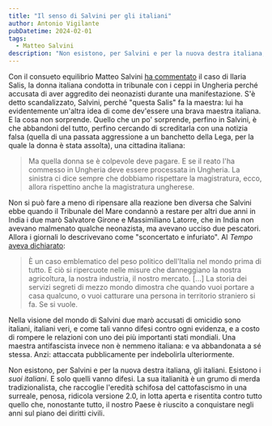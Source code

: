 ```yaml
---
title: "Il senso di Salvini per gli italiani"
author: Antonio Vigilante
pubDatetime: 2024-02-01
tags: 
  - Matteo Salvini
description: "Non esistono, per Salvini e per la nuova destra italiana, gli italiani. Esistono i suoi italiani." 
---
```


Con il consueto equilibrio Matteo Salvini [ha commentato](https://corporate.ansa.it/sito/notizie/politica/2024/01/31/salvini-assurdo-che-salis-faccia-la-maestra.-e-polemica_276c36a1-61f7-4458-ac51-487d5b4b5ee0.html) il caso di Ilaria Salis, la donna italiana condotta in tribunale con i ceppi in Ungheria perché accusata di aver aggredito dei neonazisti durante una manifestazione. S'è detto scandalizzato, Salvini, perché "questa Salis" fa la maestra: lui ha evidentemente un'altra idea di come dev'essere una brava maestra italiana. E la cosa non sorprende. Quello che un po' sorprende, perfino in Salvini, è che abbandoni del tutto, perfino cercando di screditarla con una notizia falsa (quella di una passata aggressione a un banchetto della Lega, per la quale la donna è stata assolta), una cittadina italiana:

> Ma quella donna se è colpevole deve pagare. E se il reato l'ha commesso in Ungheria deve essere processata in Ungheria. La sinistra ci dice sempre che dobbiamo rispettare la magistratura, ecco, allora rispettino anche la magistratura ungherese.

Non si può fare a meno di ripensare alla reazione ben diversa che Salvini ebbe quando il Tribunale del Mare condannò a restare per altri due anni in India i due marò Salvatore Girone e Massimiliano Latorre, che in India non avevano malmenato qualche neonazista, ma avevano ucciso due pescatori. Allora i giornali lo descrivevano come "sconcertato e infuriato". Al _Tempo_ [aveva dichiarato](https://www.liberoquotidiano.it/news/politica/11822034/Maro--la-rabbia-di-Matteo.html):

> È un caso emblematico del peso politico dell'Italia nel mondo prima di tutto. E ciò si ripercuote nelle misure che danneggiano la nostra agricoltura, la nostra industria, il nostro mercato. \[...\] La storia dei servizi segreti di mezzo mondo dimostra che quando vuoi portare a casa qualcuno, o vuoi catturare una persona in territorio straniero si fa. Se si vuole.

Nella visione del mondo di Salvini due marò accusati di omicidio sono italiani, italiani veri, e come tali vanno difesi contro ogni evidenza, e a costo di rompere le relazioni con uno dei più importanti stati mondiali. Una maestra antifascista invece non è nemmeno italiana: e va abbandonata a sé stessa. Anzi: attaccata pubblicamente per indebolirla ulteriormente.

Non esistono, per Salvini e per la nuova destra italiana, gli italiani. Esistono i _suoi italiani_. E solo quelli vanno difesi. La sua italianità è un grumo di merda tradizionalista, che raccoglie l'eredità schifosa del cattofascismo in una surreale, penosa, ridicola versione 2.0, in lotta aperta e risentita contro tutto quello che, nonostante tutto, il nostro Paese è riuscito a conquistare negli anni sul piano dei diritti civili.
